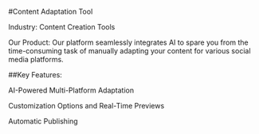 #Content Adaptation Tool

Industry: Content Creation Tools

Our Product: Our platform seamlessly integrates AI to spare you from the time-consuming task of manually adapting your content for various social media platforms.

##Key Features:

AI-Powered Multi-Platform Adaptation

Customization Options and Real-Time Previews

Automatic Publishing



